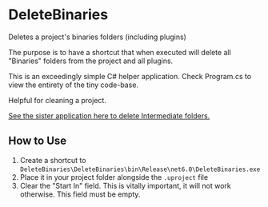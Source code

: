 # DeleteBinaries
Deletes a project's binaries folders (including plugins)

The purpose is to have a shortcut that when executed will delete all "Binaries" folders from the project and all plugins.

This is an exceedingly simple C# helper application. Check Program.cs to view the entirety of the tiny code-base.

Helpful for cleaning a project.

[See the sister application here to delete Intermediate folders.](https://github.com/Vaei/DeleteIntermediate)

## How to Use

1. Create a shortcut to `DeleteBinaries\DeleteBinaries\bin\Release\net6.0\DeleteBinaries.exe`
2. Place it in your project folder alongside the `.uproject` file
3. Clear the "Start In" field. This is vitally important, it will not work otherwise. This field must be empty.
